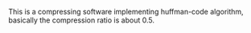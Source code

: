 This is a compressing software implementing huffman-code algorithm, basically the compression ratio is about 0.5.
